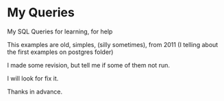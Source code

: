# My Queries
My SQL Queries for learning, for help

This examples are old, simples, (silly sometimes), from 2011 (I telling about the first examples on postgres folder)

I made some revision, but tell me if some of them not run.

I will look for fix it.

Thanks in advance.

